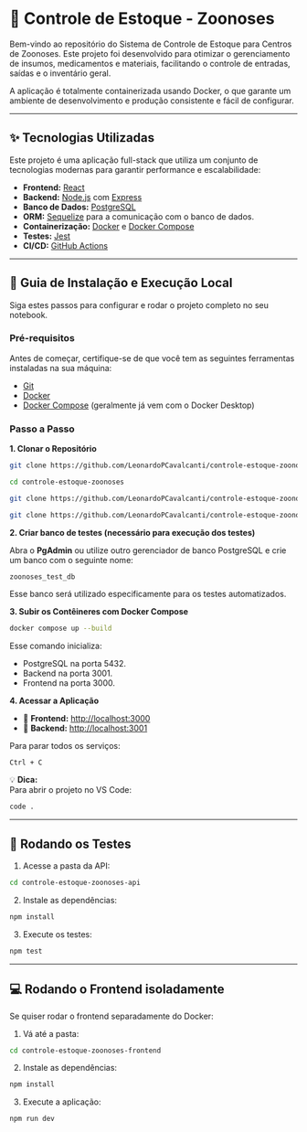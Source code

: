 # 🧪 Controle de Estoque - Zoonoses

Bem-vindo ao repositório do Sistema de Controle de Estoque para Centros de Zoonoses. Este projeto foi desenvolvido para otimizar o gerenciamento de insumos, medicamentos e materiais, facilitando o controle de entradas, saídas e o inventário geral.

A aplicação é totalmente containerizada usando Docker, o que garante um ambiente de desenvolvimento e produção consistente e fácil de configurar.

---

## ✨ Tecnologias Utilizadas

Este projeto é uma aplicação full-stack que utiliza um conjunto de tecnologias modernas para garantir performance e escalabilidade:

- **Frontend:** [React](https://reactjs.org/)
- **Backend:** [Node.js](https://nodejs.org/) com [Express](https://expressjs.com/)
- **Banco de Dados:** [PostgreSQL](https://www.postgresql.org/)
- **ORM:** [Sequelize](https://sequelize.org/) para a comunicação com o banco de dados.
- **Containerização:** [Docker](https://www.docker.com/) e [Docker Compose](https://docs.docker.com/compose/)
- **Testes:** [Jest](https://jestjs.io/)
- **CI/CD:** [GitHub Actions](https://github.com/features/actions)

---

## 🚀 Guia de Instalação e Execução Local

Siga estes passos para configurar e rodar o projeto completo no seu notebook.

### Pré-requisitos

Antes de começar, certifique-se de que você tem as seguintes ferramentas instaladas na sua máquina:

- [Git](https://git-scm.com/)
- [Docker](https://www.docker.com/products/docker-desktop/)
- [Docker Compose](https://docs.docker.com/compose/install/) (geralmente já vem com o Docker Desktop)

### Passo a Passo

**1. Clonar o Repositório**

```bash
git clone https://github.com/LeonardoPCavalcanti/controle-estoque-zoonoses.git

cd controle-estoque-zoonoses

git clone https://github.com/LeonardoPCavalcanti/controle-estoque-zoonoses-api controle-estoque-zoonoses-api

git clone https://github.com/LeonardoPCavalcanti/controle-estoque-zoonoses-frontend controle-estoque-zoonoses-frontend
```

**2. Criar banco de testes (necessário para execução dos testes)**

Abra o **PgAdmin** ou utilize outro gerenciador de banco PostgreSQL e crie um banco com o seguinte nome:

```text
zoonoses_test_db
```

Esse banco será utilizado especificamente para os testes automatizados.

**3. Subir os Contêineres com Docker Compose**

```bash
docker compose up --build
```

Esse comando inicializa:

- PostgreSQL na porta 5432.
- Backend na porta 3001.
- Frontend na porta 3000.

**4. Acessar a Aplicação**

- 🔗 **Frontend:** [http://localhost:3000](http://localhost:3000)
- 🔗 **Backend:** [http://localhost:3001](http://localhost:3001)

Para parar todos os serviços:

```bash
Ctrl + C
```

💡 **Dica:**  
Para abrir o projeto no VS Code:

```bash
code .
```

---

## 🧪 Rodando os Testes

1. Acesse a pasta da API:

```bash
cd controle-estoque-zoonoses-api
```

2. Instale as dependências:

```bash
npm install
```

3. Execute os testes:

```bash
npm test
```

---

## 💻 Rodando o Frontend isoladamente

Se quiser rodar o frontend separadamente do Docker:

1. Vá até a pasta:

```bash
cd controle-estoque-zoonoses-frontend
```

2. Instale as dependências:

```bash
npm install
```

3. Execute a aplicação:

```bash
npm run dev
```
